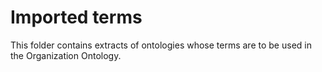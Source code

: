 # Imported terms

This folder contains extracts of ontologies whose terms are to be used in the Organization 
Ontology.
